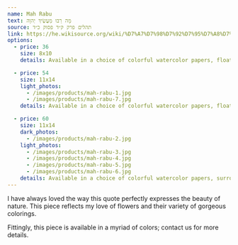 ```yaml
---
name: Mah Rabu
text: מָה רַבּוּ מַעֲשֶׂיךָ יְהוָה
source: תהלים פרק ק״ד פסוק כ״ד
link: https://he.wikisource.org/wiki/%D7%A7%D7%98%D7%92%D7%95%D7%A8%D7%99%D7%94:%D7%AA%D7%94%D7%9C%D7%99%D7%9D_%D7%A7%D7%93_%D7%9B%D7%93
options:
  - price: 36
    size: 8x10
    details: Available in a choice of colorful watercolor papers, floating in a black frame. Wall mount.

  - price: 54
    size: 11x14 
    light_photos: 
      - /images/products/mah-rabu-1.jpg
      - /images/products/mah-rabu-7.jpg
    details: Available in a choice of colorful watercolor papers, floating in a black frame. Wall mount.

  - price: 60
    size: 11x14 
    dark_photos: 
      - /images/products/mah-rabu-2.jpg
    light_photos: 
      - /images/products/mah-rabu-3.jpg
      - /images/products/mah-rabu-4.jpg
      - /images/products/mah-rabu-5.jpg
      - /images/products/mah-rabu-6.jpg
    details: Available in a choice of colorful watercolor papers, surrounded by white or black paper, floating in a black frame. Wall mount.
---
```


I have always loved the way this quote perfectly expresses the beauty of nature. This piece reflects my love of flowers and their variety of gorgeous colorings.

Fittingly, this piece is available in a myriad of colors; contact us for more details.